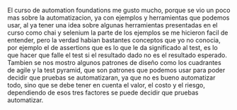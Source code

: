 El curso de automation foundations me gusto mucho, porque se vio un poco mas sobre la automatizacion, ya con ejemplos y herramientas que podemos usar,  al ya tener una idea sobre algunas herramientas presentadas en el curso como chai y selenium la parte de los ejemplos se me hicieron facil de entender, pero la verdad habian bastantes conceptos que yo no conocia, por ejemplo el de assertions que es lo que le da significado al test, es lo que hacer que falle el test si el resultado dado no es el resultado esperado. Tambien se nos mostro algunos patrones de diseño como los cuadrantes de agile y la test pyramid, que son patrones que podemos usar para poder decidir que pruebas se automatizaran, ya que no es bueno automatizar todo, sino que se debe tener en cuenta el valor, el costo y el riesgo, dependiendo de esos tres factores se puede decidir que pruebas automatizar.
